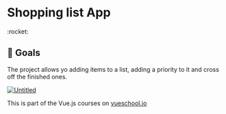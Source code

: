 <h1> Shopping list App </h1>
:rocket:
<br>

## :dart:	Goals

The project allows yo adding items to a list, adding a priority to it and cross off the finished ones.

<a href="https://ibb.co/rcJTK7z"><img src="https://i.ibb.co/WP1qNxM/Untitled.png" alt="Untitled" border="0"></a>

This is part of the Vue.js courses on <a href="www.vueschool.io">vueschool.io</a>


